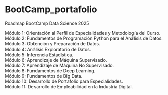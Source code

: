 # BootCamp_portafolio
Roadmap BootCamp Data Science  2025

Módulo 1: Orientación al Perfil de Especialidades y Metodología del Curso.\
Módulo 2: Fundamentos de Programación Python para el Análisis de Datos.\
Módulo 3: Obtención y Preparación de Datos.\
Módulo 4: Análisis Exploratorio de Datos.\
Módulo 5: Inferencia Estadística.\
Módulo 6: Aprendizaje de Máquina Supervisado.\
Módulo 7: Aprendizaje de Máquina No Supervisado.\
Módulo 8: Fundamentos de Deep Learning.\
Módulo 9: Fundamentos de Big Data.\
Módulo 10: Desarrollo de Portafolio para Especialidades.\
Módulo 11: Desarrollo de Empleabilidad en la Industria Digital.


